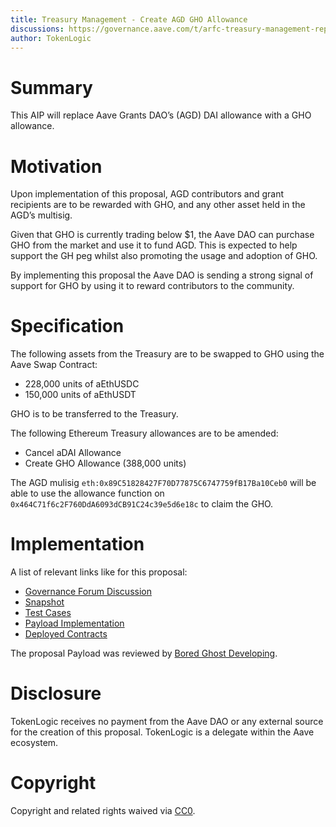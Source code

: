 ```yaml
---
title: Treasury Management - Create AGD GHO Allowance
discussions: https://governance.aave.com/t/arfc-treasury-management-replace-agd-s-dai-allowance-with-gho-allowance/14631
author: TokenLogic
---
```


# Summary

This AIP will replace Aave Grants DAO’s (AGD) DAI allowance with a GHO allowance.

# Motivation

Upon implementation of this proposal, AGD contributors and grant recipients are to be rewarded with GHO, and any other asset held in the AGD’s multisig.

Given that GHO is currently trading below $1, the Aave DAO can purchase GHO from the market and use it to fund AGD. This is expected to help support the GH peg whilst also promoting the usage and adoption of GHO.

By implementing this proposal the Aave DAO is sending a strong signal of support for GHO by using it to reward contributors to the community.

# Specification

The following assets from the Treasury are to be swapped to GHO using the Aave Swap Contract:

- 228,000 units of aEthUSDC
- 150,000 units of aEthUSDT

GHO is to be transferred to the Treasury.

The following Ethereum Treasury allowances are to be amended:

- Cancel aDAI Allowance
- Create GHO Allowance (388,000 units)

The AGD mulisig `eth:0x89C51828427F70D77875C6747759fB17Ba10Ceb0` will be able to use the allowance function on `0x464C71f6c2F760DdA6093dCB91C24c39e5d6e18c` to claim the GHO.

# Implementation

A list of relevant links like for this proposal:

- [Governance Forum Discussion](https://governance.aave.com/t/arfc-treasury-management-replace-agd-s-dai-allowance-with-gho-allowance/14631)
- [Snapshot](https://snapshot.org/#/aave.eth/proposal/0x53728c0416a9063bf833f90c3b3169fa4387e66549d5eb2b7ed2747bfe7c23fc)
- [Test Cases](https://github.com/bgd-labs/aave-proposals/blob/da71e84ff0ed0cad7d8c05520c7c76b77e9ddaf1/src/AgdAllowanceModification_20230817/AgdAllowanceModification_20230817.t.sol)
- [Payload Implementation](https://github.com/bgd-labs/aave-proposals/blob/da71e84ff0ed0cad7d8c05520c7c76b77e9ddaf1/src/AgdAllowanceModification_20230817/AgdAllowanceModification_20230817.sol)
- [Deployed Contracts](https://etherscan.io/address/0x7fba17da9a96fb77a86229c975c91ded11dafa60)

The proposal Payload was reviewed by [Bored Ghost Developing](https://bgdlabs.com/).

# Disclosure

TokenLogic receives no payment from the Aave DAO or any external source for the creation of this proposal. TokenLogic is a delegate within the Aave ecosystem.

# Copyright

Copyright and related rights waived via [CC0](https://creativecommons.org/publicdomain/zero/1.0/).

